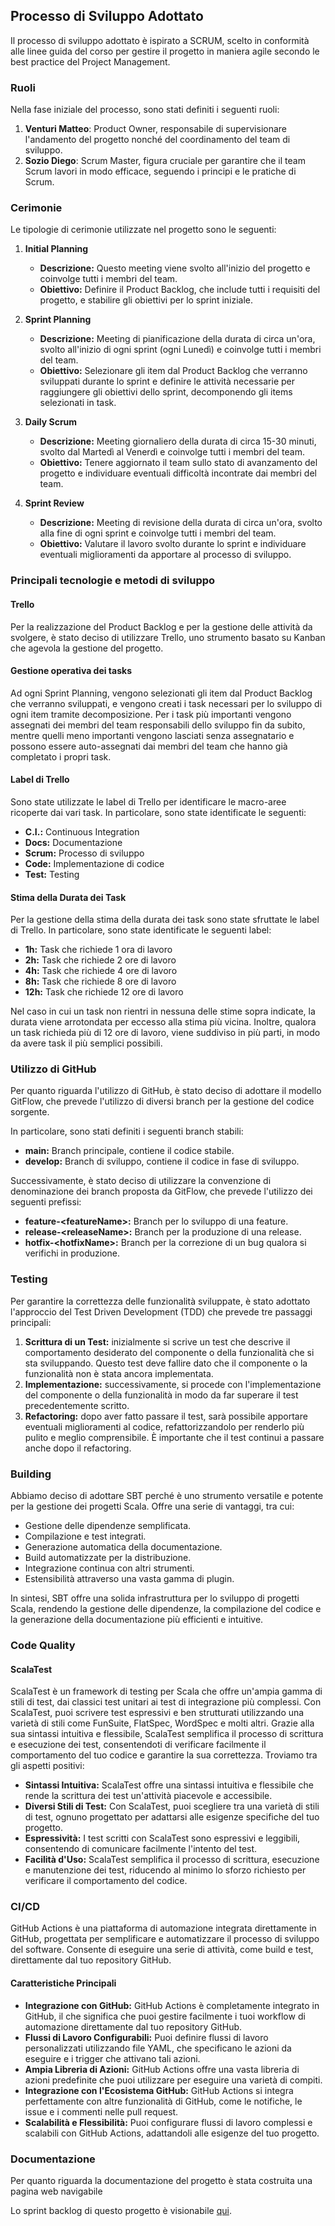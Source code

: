 ## Processo di Sviluppo Adottato

Il processo di sviluppo adottato è ispirato a SCRUM, scelto in conformità alle linee guida del corso per gestire il progetto in maniera agile secondo le best practice del Project Management.

### Ruoli

Nella fase iniziale del processo, sono stati definiti i seguenti ruoli:

1. **Venturi Matteo**: Product Owner, responsabile di supervisionare l'andamento del progetto nonché del coordinamento del team di sviluppo.
2. **Sozio Diego**: Scrum Master, figura cruciale per garantire che il team Scrum lavori in modo efficace, seguendo i principi e le pratiche di Scrum.

### Cerimonie

Le tipologie di cerimonie utilizzate nel progetto sono le seguenti:

1. **Initial Planning**
    - **Descrizione:** Questo meeting viene svolto all'inizio del progetto e coinvolge tutti i membri del team.
    - **Obiettivo:** Definire il Product Backlog, che include tutti i requisiti del progetto, e stabilire gli obiettivi per lo sprint iniziale.

2. **Sprint Planning**
    - **Descrizione:** Meeting di pianificazione della durata di circa un'ora, svolto all'inizio di ogni sprint (ogni Lunedì) e coinvolge tutti i membri del team.
    - **Obiettivo:** Selezionare gli item dal Product Backlog che verranno sviluppati durante lo sprint e definire le attività necessarie per raggiungere gli obiettivi dello sprint, decomponendo gli items selezionati in task.

3. **Daily Scrum**
    - **Descrizione:** Meeting giornaliero della durata di circa 15-30 minuti, svolto dal Martedì al Venerdì e coinvolge tutti i membri del team.
    - **Obiettivo:** Tenere aggiornato il team sullo stato di avanzamento del progetto e individuare eventuali difficoltà incontrate dai membri del team.

4. **Sprint Review**
    - **Descrizione:** Meeting di revisione della durata di circa un'ora, svolto alla fine di ogni sprint e coinvolge tutti i membri del team.
    - **Obiettivo:** Valutare il lavoro svolto durante lo sprint e individuare eventuali miglioramenti da apportare al processo di sviluppo.

### Principali tecnologie e metodi di sviluppo

#### Trello

Per la realizzazione del Product Backlog e per la gestione delle attività da svolgere, è stato deciso di utilizzare Trello, uno strumento basato su Kanban che agevola la gestione del progetto.

#### Gestione operativa dei tasks

Ad ogni Sprint Planning, vengono selezionati gli item dal Product Backlog che verranno sviluppati, e vengono creati i task necessari per lo sviluppo di ogni item tramite decomposizione. Per i task più importanti vengono assegnati dei membri del team responsabili dello sviluppo fin da subito, mentre quelli meno importanti vengono lasciati senza assegnatario e possono essere auto-assegnati dai membri del team che hanno già completato i propri task.

#### Label di Trello

Sono state utilizzate le label di Trello per identificare le macro-aree ricoperte dai vari task. In particolare, sono state identificate le seguenti:

- **C.I.:** Continuous Integration
- **Docs:** Documentazione
- **Scrum:** Processo di sviluppo
- **Code:** Implementazione di codice
- **Test:** Testing

#### Stima della Durata dei Task

Per la gestione della stima della durata dei task sono state sfruttate le label di Trello. In particolare, sono state identificate le seguenti label:

- **1h:** Task che richiede 1 ora di lavoro
- **2h:** Task che richiede 2 ore di lavoro
- **4h:** Task che richiede 4 ore di lavoro
- **8h:** Task che richiede 8 ore di lavoro
- **12h:** Task che richiede 12 ore di lavoro

Nel caso in cui un task non rientri in nessuna delle stime sopra indicate, la durata viene arrotondata per eccesso alla stima più vicina. Inoltre, qualora un task richieda più di 12 ore di lavoro, viene suddiviso in più parti, in modo da avere task il più semplici possibili.

### Utilizzo di GitHub

Per quanto riguarda l'utilizzo di GitHub, è stato deciso di adottare il modello GitFlow, che prevede l'utilizzo di diversi branch per la gestione del codice sorgente.

In particolare, sono stati definiti i seguenti branch stabili:

- **main:** Branch principale, contiene il codice stabile.
- **develop:** Branch di sviluppo, contiene il codice in fase di sviluppo.

Successivamente, è stato deciso di utilizzare la convenzione di denominazione dei branch proposta da GitFlow, che prevede l'utilizzo dei seguenti prefissi:

- **feature-\<featureName\>:** Branch per lo sviluppo di una feature.
- **release-\<releaseName\>:** Branch per la produzione di una release.
- **hotfix-\<hotfixName\>:** Branch per la correzione di un bug qualora si verifichi in produzione.

### Testing

Per garantire la correttezza delle funzionalità sviluppate, è stato adottato l'approccio del Test Driven Development (TDD) che prevede tre passaggi principali:

1. **Scrittura di un Test:** inizialmente si scrive un test che descrive il comportamento desiderato del componente o della funzionalità che si sta sviluppando. Questo test deve fallire dato che il componente o la funzionalità non è stata ancora implementata.
2. **Implementazione:** successivamente, si procede con l'implementazione del componente o della funzionalità in modo da far superare il test precedentemente scritto.
3. **Refactoring:** dopo aver fatto passare il test, sarà possibile apportare eventuali miglioramenti al codice, refattorizzandolo per renderlo più pulito e meglio comprensibile. È importante che il test continui a passare anche dopo il refactoring.

### Building

Abbiamo deciso di adottare SBT perché è uno strumento versatile e potente per la gestione dei progetti Scala. Offre una serie di vantaggi, tra cui:

- Gestione delle dipendenze semplificata.
- Compilazione e test integrati.
- Generazione automatica della documentazione.
- Build automatizzate per la distribuzione.
- Integrazione continua con altri strumenti.
- Estensibilità attraverso una vasta gamma di plugin.

In sintesi, SBT offre una solida infrastruttura per lo sviluppo di progetti Scala, rendendo la gestione delle dipendenze, la compilazione del codice e la generazione della documentazione più efficienti e intuitive.

### Code Quality

#### ScalaTest

ScalaTest è un framework di testing per Scala che offre un'ampia gamma di stili di test, dai classici test unitari ai test di integrazione più complessi. Con ScalaTest, puoi scrivere test espressivi e ben strutturati utilizzando una varietà di stili come FunSuite, FlatSpec, WordSpec e molti altri. Grazie alla sua sintassi intuitiva e flessibile, ScalaTest semplifica il processo di scrittura e esecuzione dei test, consentendoti di verificare facilmente il comportamento del tuo codice e garantire la sua correttezza. Troviamo tra gli aspetti positivi:

- **Sintassi Intuitiva:** ScalaTest offre una sintassi intuitiva e flessibile che rende la scrittura dei test un'attività piacevole e accessibile.
- **Diversi Stili di Test:** Con ScalaTest, puoi scegliere tra una varietà di stili di test, ognuno progettato per adattarsi alle esigenze specifiche del tuo progetto.
- **Espressività:** I test scritti con ScalaTest sono espressivi e leggibili, consentendo di comunicare facilmente l'intento del test.
- **Facilità d'Uso:** ScalaTest semplifica il processo di scrittura, esecuzione e manutenzione dei test, riducendo al minimo lo sforzo richiesto per verificare il comportamento del codice.

### CI/CD

GitHub Actions è una piattaforma di automazione integrata direttamente in GitHub, progettata per semplificare e automatizzare il processo di sviluppo del software. Consente di eseguire una serie di attività, come build e test, direttamente dal tuo repository GitHub.

#### Caratteristiche Principali

- **Integrazione con GitHub:** GitHub Actions è completamente integrato in GitHub, il che significa che puoi gestire facilmente i tuoi workflow di automazione direttamente dal tuo repository GitHub.
- **Flussi di Lavoro Configurabili:** Puoi definire flussi di lavoro personalizzati utilizzando file YAML, che specificano le azioni da eseguire e i trigger che attivano tali azioni.
- **Ampia Libreria di Azioni:** GitHub Actions offre una vasta libreria di azioni predefinite che puoi utilizzare per eseguire una varietà di compiti.
- **Integrazione con l'Ecosistema GitHub:** GitHub Actions si integra perfettamente con altre funzionalità di GitHub, come le notifiche, le issue e i commenti nelle pull request.
- **Scalabilità e Flessibilità:** Puoi configurare flussi di lavoro complessi e scalabili con GitHub Actions, adattandoli alle esigenze del tuo progetto.

### Documentazione

Per quanto riguarda la documentazione del progetto è stata costruita una pagina web navigabile

Lo sprint backlog di questo progetto è visionabile [qui](process/sprint-backlog.md).

